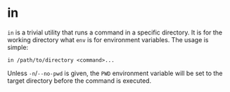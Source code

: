 # in

`in` is a trivial utility that runs a command in a specific directory. It is for the working directory what `env` is for environment variables. The usage is simple:

```
in /path/to/directory <command>...
```

Unless `-n`/`--no-pwd` is given, the `PWD` environment variable will be set to the target directory before the command is executed.

